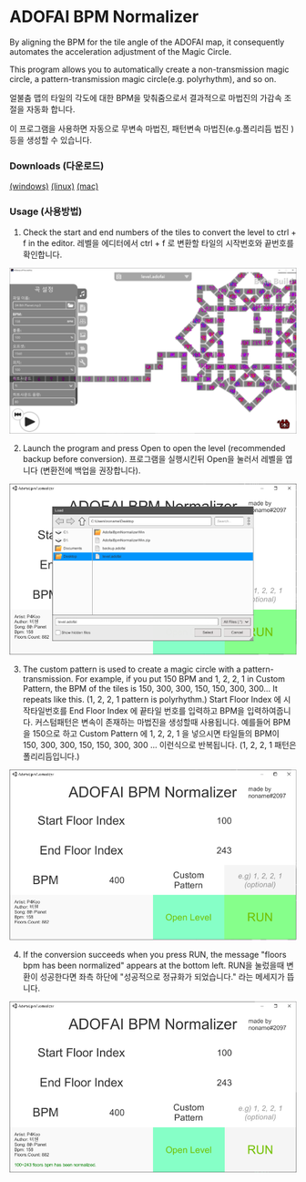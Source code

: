 # ADOFAI BPM Normalizer

By aligning the BPM for the tile angle of the ADOFAI map, it  consequently automates the acceleration adjustment of the Magic Circle.

This program allows you to automatically create a non-transmission magic circle, a pattern-transmission magic circle(e.g. polyrhythm), and so on.

얼불춤 맵의 타일의 각도에 대한 BPM을 맞춰줌으로서 결과적으로 마법진의 가감속 조절을 자동화 합니다.

이 프로그램을 사용하면 자동으로 무변속 마법진, 패턴변속 마법진(e.g.폴리리듬 법진 ) 등을 생성할 수 있습니다.

### Downloads (다운로드)
[(windows)](https://github.com/noname0310/AdofaiBpmNormalizer/releases/download/1.0.0/AdofaiBpmNormalizerWin.zip) [(linux)](https://github.com/noname0310/AdofaiBpmNormalizer/releases/download/1.0.0/AdofaiBpmNormalizerLinux.zip) [(mac)](https://github.com/noname0310/AdofaiBpmNormalizer/releases/download/1.0.0/AdofaiBpmNormalizerOsx.app.zip)

### Usage (사용방법)

1. Check the start and end numbers of the tiles to convert the level to ctrl + f in the editor.
레벨을 에디터에서 ctrl + f 로 변환할 타일의 시작번호와 끝번호를 확인합니다.

![Alt text](/imgsrc/0.png)

2. Launch the program and press Open to open the level (recommended backup before conversion).
프로그램을 실행시킨뒤 Open을 눌러서 레벨을 엽니다 (변환전에 백업을 권장합니다).

![Alt text](/imgsrc/1.png)

3. The custom pattern is used to create a magic circle with a pattern-transmission. For example, if you put 150 BPM and 1, 2, 2, 1 in Custom  Pattern, the BPM of the tiles is 150, 300, 300, 150, 150, 300, 300... It repeats like this. (1, 2, 2, 1 pattern is polyrhythm.)
Start Floor Index 에 시작타일번호를 End Floor Index 에 끝타일 번호를 입력하고 BPM을 입력하여줍니다.
커스텀패턴은 변속이 존재하는 마법진을 생성할때 사용됩니다. 예를들어 BPM을 150으로 하고 Custom Pattern 에 1, 2, 2, 1 을 넣으시면 타일들의 BPM이 150, 300, 300, 150, 150, 300, 300 ... 이런식으로 반복됩니다. (1, 2, 2, 1 패턴은  폴리리듬입니다.)

![Alt text](/imgsrc/2.png)

4. If the conversion succeeds when you press RUN, the message "floors bpm has been normalized" appears at the bottom left.
RUN을 눌렀을때 변환이 성공한다면 좌측 하단에 "성공적으로 정규화가 되었습니다." 라는 메세지가 뜹니다.

![Alt text](/imgsrc/3.png)
